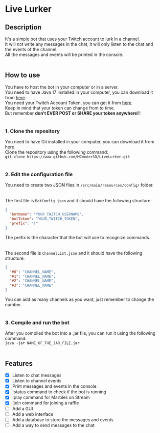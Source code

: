 # Live Lurker

## Description

It's a simple bot that uses your Twitch account to lurk in a channel. <br>
It will not write any messages in the chat, it will only listen to the chat and the events of the channel. <br>
All the messages and events will be printed in the console. <br> <br>

## How to use

You have to host the bot in your computer or in a server. <br>
You need to have Java 17 installed in your computer, you can download it
from [here](https://www.oracle.com/uk/java/technologies/downloads/#java17). <br>
You need your Twitch Account Token, you can get it from [here](https://twitchapps.com/tmi/).<br>
Keep in mind that your token can change from to time. <br>
But remember **don't EVER POST or SHARE your token anywhere**!!! <br> <br>

### 1. Clone the repository

You need to have Git installed in your computer, you can download it from [here](https://git-scm.com/downloads). <br>
Clone the repository using the following command: <br>
```git clone https://www.github.com/MCmoderSD/LiveLurker.git ``` <br> <br>

### 2. Edit the configuration file

You need to create two JSON files in ```/src/main/resources/config/``` folder. <br> <br> <br>
The first file is ```BotConfig.json``` and it should have the following structure: <br>

```json
{
  "botName": "YOUR_TWITCH_USERNAME",
  "botToken": "YOUR_TWITCH_TOKEN",
  "prefix": "!"
}
```

The prefix is the character that the bot will use to recognize commands. <br> <br> <br>
The second file is ```ChannelList.json``` and it should have the following structure: <br>

```json
{
  "#0": "CHANNEL_NAME",
  "#1": "CHANNEL_NAME",
  "#2": "CHANNEL_NAME",
  "#3": "CHANNEL_NAME"
}
```

You can add as many channels as you want, just remember to change the number. <br> <br>

### 3. Compile and run the bot

After you compiled the bot into a .jar file, you can run it using the following command: <br>
```java -jar NAME_OF_THE_JAR_FILE.jar``` <br> <br>

## Features

- [x] Listen to chat messages
- [x] Listen to channel events
- [x] Print messages and events in the console
- [x] !status command to check if the bot is running
- [x] !play command for Marbles on Stream
- [x] !join command for joining a raffle
- [ ] Add a GUI
- [ ] Add a web interface
- [ ] Add a database to store the messages and events
- [ ] Add a way to send messages to the chat